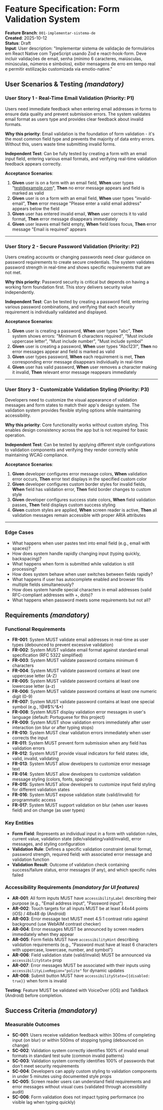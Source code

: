 # Feature Specification: Form Validation System

**Feature Branch**: `001-implementar-sistema-de`  
**Created**: 2025-10-12  
**Status**: Draft  
**Input**: User description: "Implementar sistema de validação de formulários em React Native com TypeScript usando Zod e react-hook-form. Deve incluir validações de email, senha (mínimo 6 caracteres, maiúsculas, minúsculas, números e símbolos), exibir mensagens de erro em tempo real e permitir estilização customizada via emotio-native."

## User Scenarios & Testing *(mandatory)*

### User Story 1 - Real-Time Email Validation (Priority: P1)

Users need immediate feedback when entering email addresses in forms to ensure data quality and prevent submission errors. The system validates email format as users type and provides clear feedback about invalid formats.

**Why this priority**: Email validation is the foundation of form validation - it's the most common field type and prevents the majority of data entry errors. Without this, users waste time submitting invalid forms.

**Independent Test**: Can be fully tested by creating a form with an email input field, entering various email formats, and verifying real-time validation feedback appears correctly.

**Acceptance Scenarios**:

1. **Given** user is on a form with an email field, **When** user types "test@example.com", **Then** no error message appears and field is marked as valid
2. **Given** user is on a form with an email field, **When** user types "invalid-email", **Then** error message "Please enter a valid email address" appears below the field
3. **Given** user has entered invalid email, **When** user corrects it to valid format, **Then** error message disappears immediately
4. **Given** user leaves email field empty, **When** field loses focus, **Then** error message "Email is required" appears

---

### User Story 2 - Secure Password Validation (Priority: P2)

Users creating accounts or changing passwords need clear guidance on password requirements to create secure credentials. The system validates password strength in real-time and shows specific requirements that are not met.

**Why this priority**: Password security is critical but depends on having a working form foundation first. This story delivers security value independently.

**Independent Test**: Can be tested by creating a password field, entering various password combinations, and verifying that each security requirement is individually validated and displayed.

**Acceptance Scenarios**:

1. **Given** user is creating a password, **When** user types "abc", **Then** system shows errors: "Minimum 6 characters required", "Must include uppercase letter", "Must include number", "Must include symbol"
2. **Given** user is creating a password, **When** user types "Abc123!", **Then** no error messages appear and field is marked as valid
3. **Given** user types password, **When** each requirement is met, **Then** corresponding error message disappears individually in real-time
4. **Given** user has valid password, **When** user removes a character making it invalid, **Then** relevant error message reappears immediately

---

### User Story 3 - Customizable Validation Styling (Priority: P3)

Developers need to customize the visual appearance of validation messages and form states to match their app's design system. The validation system provides flexible styling options while maintaining accessibility.

**Why this priority**: Core functionality works without custom styling. This enables design consistency across the app but is not required for basic operation.

**Independent Test**: Can be tested by applying different style configurations to validation components and verifying they render correctly while maintaining WCAG compliance.

**Acceptance Scenarios**:

1. **Given** developer configures error message colors, **When** validation error occurs, **Then** error text displays in the specified custom color
2. **Given** developer configures custom border styles for invalid fields, **When** field has validation error, **Then** field border changes to custom style
3. **Given** developer configures success state colors, **When** field validation passes, **Then** field displays custom success styling
4. **Given** custom styles are applied, **When** screen reader is active, **Then** all validation messages remain accessible with proper ARIA attributes

---

### Edge Cases

- What happens when user pastes text into email field (e.g., email with spaces)?
- How does system handle rapidly changing input (typing quickly, backspacing)?
- What happens when form is submitted while validation is still processing?
- How does system behave when user switches between fields rapidly?
- What happens if user has autocomplete enabled and browser fills multiple fields simultaneously?
- How does system handle special characters in email addresses (valid RFC-compliant addresses with +, dots)?
- What happens when password meets some requirements but not all?

## Requirements *(mandatory)*

### Functional Requirements

- **FR-001**: System MUST validate email addresses in real-time as user types (debounced to prevent excessive validation)
- **FR-002**: System MUST validate email format against standard email specification (RFC 5322 simplified)
- **FR-003**: System MUST validate password contains minimum 6 characters
- **FR-004**: System MUST validate password contains at least one uppercase letter (A-Z)
- **FR-005**: System MUST validate password contains at least one lowercase letter (a-z)
- **FR-006**: System MUST validate password contains at least one numeric digit (0-9)
- **FR-007**: System MUST validate password contains at least one special symbol (e.g., !@#$%^&*)
- **FR-008**: System MUST display validation error messages in user's language (default: Portuguese for this project)
- **FR-009**: System MUST show validation errors immediately after user interaction (on blur or after typing stops)
- **FR-010**: System MUST clear validation errors immediately when user corrects the input
- **FR-011**: System MUST prevent form submission when any field has validation errors
- **FR-012**: System MUST provide visual indicators for field states: idle, valid, invalid, validating
- **FR-013**: System MUST allow developers to customize error message text
- **FR-014**: System MUST allow developers to customize validation message styling (colors, fonts, spacing)
- **FR-015**: System MUST allow developers to customize input field styling for different validation states
- **FR-016**: System MUST expose validation state (valid/invalid) for programmatic access
- **FR-017**: System MUST support validation on blur (when user leaves field) and on change (as user types)

### Key Entities

- **Form Field**: Represents an individual input in a form with validation rules, current value, validation state (idle/validating/valid/invalid), error messages, and styling configuration
- **Validation Rule**: Defines a specific validation constraint (email format, password strength, required field) with associated error message and validation function
- **Validation Result**: Outcome of validation check containing success/failure status, error messages (if any), and which specific rules failed

### Accessibility Requirements *(mandatory for UI features)*

- **AR-001**: All form inputs MUST have `accessibilityLabel` describing their purpose (e.g., "Email address input", "Password input")
- **AR-002**: Touch targets for all inputs MUST be at least 44x44 points (iOS) / 48x48 dp (Android)
- **AR-003**: Error message text MUST meet 4.5:1 contrast ratio against background (use WebAIM contrast checker)
- **AR-004**: Error messages MUST be announced by screen readers immediately when they appear
- **AR-005**: Form fields MUST have `accessibilityHint` describing validation requirements (e.g., "Password must have at least 6 characters with uppercase, lowercase, number, and symbol")
- **AR-006**: Field validation state (valid/invalid) MUST be announced via `accessibilityState` prop
- **AR-007**: Error messages MUST be associated with their inputs using `accessibilityLiveRegion="polite"` for dynamic updates
- **AR-008**: Submit button MUST have `accessibilityState={{disabled: true}}` when form is invalid

**Testing**: Feature MUST be validated with VoiceOver (iOS) and TalkBack (Android) before completion.

## Success Criteria *(mandatory)*

### Measurable Outcomes

- **SC-001**: Users receive validation feedback within 300ms of completing input (on blur) or within 500ms of stopping typing (debounced on change)
- **SC-002**: Validation system correctly identifies 100% of invalid email formats in standard test suite (common invalid patterns)
- **SC-003**: Validation system correctly identifies 100% of passwords that don't meet security requirements
- **SC-004**: Developers can apply custom styling to validation components in under 5 minutes using documented style props
- **SC-005**: Screen reader users can understand field requirements and error messages without visual cues (validated through accessibility audit)
- **SC-006**: Form validation does not impact typing performance (no visible lag when typing quickly)
